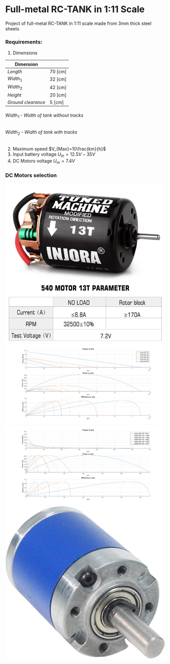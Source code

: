 # Full-metal RC-TANK in 1:11 Scale
Project of full-metal RC-TANK in 1:11 scale made from 3mm thick steel sheets  
### Requirements:
1. Dimensions  

| Dimension    |         |
|--------------|---------|
| $Length$     | 70 [cm] |
| $Width_{1}$  | 32 [cm] |
| $Width_{2}$  | 42 [cm] |
| $Height$     | 20 [cm] |
| $Ground\ clearance$ | 5 [cm] |

###### $Width_{1}$ - Width of tank without tracks  
###### $Width_{2}$ - Width of tank with tracks  
2. Maximum speed  $V_{Max}=10\frac{km}{h}$  
3. Input battery voltage $U_{In}=12.5V - 35V$  
4. DC Motors voltage $U_{m}=7.4V$  

### DC Motors selection
<picture>
 <source media="(prefers-color-scheme: dark)" srcset="Drivetrain/Injora540_13T_Parameters.png">
 <source media="(prefers-color-scheme: light)" srcset="Drivetrain/Injora540_13T_Parameters.png">
 <img alt="YOUR-ALT-TEXT" src="Drivetrain/Injora540_13T_Parameters.png">
</picture>
<picture>
 <source media="(prefers-color-scheme: dark)" srcset="Drivetrain/DC_Motor_Selection.png">
 <source media="(prefers-color-scheme: light)" srcset="Drivetrain/DC_Motor_Selection.png">
 <img alt="YOUR-ALT-TEXT" src="Drivetrain/DC_Motor_Selection.png">
</picture>
<picture>
 <source media="(prefers-color-scheme: dark)" srcset="Drivetrain/DC_Motor_Gearbox_Selection.png">
 <source media="(prefers-color-scheme: light)" srcset="Drivetrain/DC_Motor_Gearbox_Selection.png">
 <img alt="YOUR-ALT-TEXT" src="Drivetrain/DC_Motor_Gearbox_Selection.png">
</picture>
<picture>
 <source media="(prefers-color-scheme: dark)" srcset="Drivetrain/DC_Motor_Gearbox_1_50.png">
 <source media="(prefers-color-scheme: light)" srcset="Drivetrain/DC_Motor_Gearbox_1_50.png">
 <img alt="YOUR-ALT-TEXT" src="Drivetrain/DC_Motor_Gearbox_1_50.png">
</picture>

